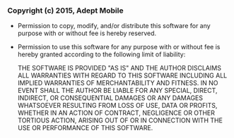 ### Copyright (c) 2015, Adept Mobile
- Permission to copy, modify, and/or distribute this software for any purpose with or without fee is hereby reserved.
- Permission to use this software for any purpose with or without fee is hereby granted according to the following limit of liability:

	THE SOFTWARE IS PROVIDED "AS IS" AND THE AUTHOR DISCLAIMS ALL WARRANTIES WITH REGARD TO THIS SOFTWARE INCLUDING ALL IMPLIED WARRANTIES OF MERCHANTABILITY AND FITNESS. IN NO EVENT SHALL THE AUTHOR BE LIABLE FOR ANY SPECIAL, DIRECT, INDIRECT, OR CONSEQUENTIAL DAMAGES OR ANY DAMAGES WHATSOEVER RESULTING FROM LOSS OF USE, DATA OR PROFITS, WHETHER IN AN ACTION OF CONTRACT, NEGLIGENCE OR OTHER TORTIOUS ACTION, ARISING OUT OF OR IN CONNECTION WITH THE USE OR PERFORMANCE OF THIS SOFTWARE.
